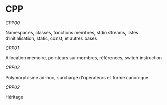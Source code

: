 # CPP
*CPP00*

Namespaces, classes, fonctions membres, stdio streams, listes d’initialisation, static, const, et autres bases

*CPP01*

Allocation mémoire, pointeurs sur membres, références, switch instruction

*CPP02*

Polymorphisme ad-hoc, surcharge d’opérateurs et forme canonique

*CPP02*

Héritage
